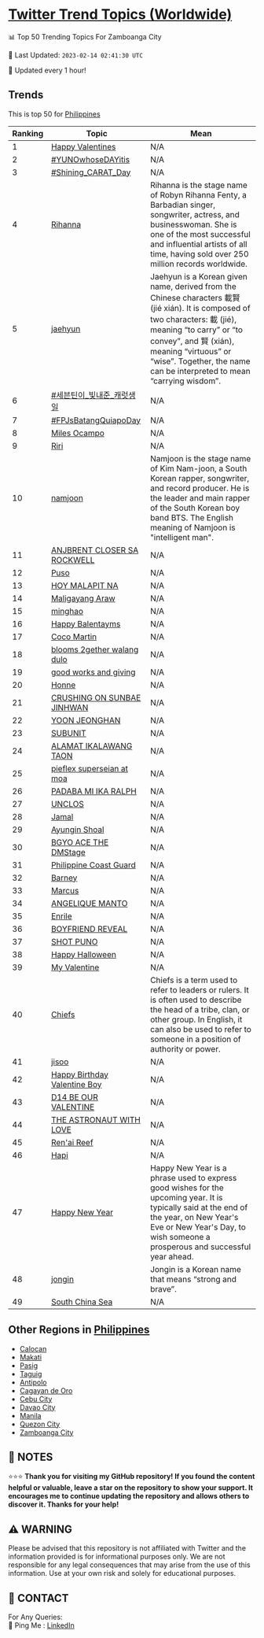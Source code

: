 [Twitter Trend Topics (Worldwide)](https://github.com/ErcinDedeoglu/Twitter-Trend-Topics)
==========


📊 Top 50 Trending Topics For Zamboanga City

📆 Last Updated: `2023-02-14 02:41:30 UTC`

🔧 Updated every 1 hour!


## Trends

This is top 50 for [Philippines](</Philippines>)

| Ranking | Topic | Mean |
| ------- | ------------ | ------------ |
| 1 | [Happy Valentines](http://twitter.com/search?q=Happy+Valentines) | N/A |
| 2 | [#YUNOwhoseDAYitis](http://twitter.com/search?q=%23YUNOwhoseDAYitis) | N/A |
| 3 | [#Shining_CARAT_Day](http://twitter.com/search?q=%23Shining_CARAT_Day) | N/A |
| 4 | [Rihanna](http://twitter.com/search?q=Rihanna) | Rihanna is the stage name of Robyn Rihanna Fenty, a Barbadian singer, songwriter, actress, and businesswoman. She is one of the most successful and influential artists of all time, having sold over 250 million records worldwide. |
| 5 | [jaehyun](http://twitter.com/search?q=jaehyun) | Jaehyun is a Korean given name, derived from the Chinese characters 載賢 (jié xián). It is composed of two characters: 載 (jié), meaning “to carry” or “to convey”, and 賢 (xián), meaning “virtuous” or “wise”. Together, the name can be interpreted to mean “carrying wisdom”. |
| 6 | [#세븐틴이_빛내준_캐럿생일](http://twitter.com/search?q=%23%ec%84%b8%eb%b8%90%ed%8b%b4%ec%9d%b4_%eb%b9%9b%eb%82%b4%ec%a4%80_%ec%ba%90%eb%9f%bf%ec%83%9d%ec%9d%bc) | N/A |
| 7 | [#FPJsBatangQuiapoDay](http://twitter.com/search?q=%23FPJsBatangQuiapoDay) | N/A |
| 8 | [Miles Ocampo](http://twitter.com/search?q=Miles+Ocampo) | N/A |
| 9 | [Riri](http://twitter.com/search?q=Riri) | N/A |
| 10 | [namjoon](http://twitter.com/search?q=namjoon) | Namjoon is the stage name of Kim Nam-joon, a South Korean rapper, songwriter, and record producer. He is the leader and main rapper of the South Korean boy band BTS. The English meaning of Namjoon is "intelligent man". |
| 11 | [ANJBRENT CLOSER SA ROCKWELL](http://twitter.com/search?q=ANJBRENT+CLOSER+SA+ROCKWELL) | N/A |
| 12 | [Puso](http://twitter.com/search?q=Puso) | N/A |
| 13 | [HOY MALAPIT NA](http://twitter.com/search?q=HOY+MALAPIT+NA) | N/A |
| 14 | [Maligayang Araw](http://twitter.com/search?q=Maligayang+Araw) | N/A |
| 15 | [minghao](http://twitter.com/search?q=minghao) | N/A |
| 16 | [Happy Balentayms](http://twitter.com/search?q=Happy+Balentayms) | N/A |
| 17 | [Coco Martin](http://twitter.com/search?q=Coco+Martin) | N/A |
| 18 | [blooms 2gether walang dulo](http://twitter.com/search?q=blooms+2gether+walang+dulo) | N/A |
| 19 | [good works and giving](http://twitter.com/search?q=good+works+and+giving) | N/A |
| 20 | [Honne](http://twitter.com/search?q=Honne) | N/A |
| 21 | [CRUSHING ON SUNBAE JINHWAN](http://twitter.com/search?q=CRUSHING+ON+SUNBAE+JINHWAN) | N/A |
| 22 | [YOON JEONGHAN](http://twitter.com/search?q=YOON+JEONGHAN) | N/A |
| 23 | [SUBUNIT](http://twitter.com/search?q=SUBUNIT) | N/A |
| 24 | [ALAMAT IKALAWANG TAON](http://twitter.com/search?q=ALAMAT+IKALAWANG+TAON) | N/A |
| 25 | [pieflex superseian at moa](http://twitter.com/search?q=pieflex+superseian+at+moa) | N/A |
| 26 | [PADABA MI IKA RALPH](http://twitter.com/search?q=PADABA+MI+IKA+RALPH) | N/A |
| 27 | [UNCLOS](http://twitter.com/search?q=UNCLOS) | N/A |
| 28 | [Jamal](http://twitter.com/search?q=Jamal) | N/A |
| 29 | [Ayungin Shoal](http://twitter.com/search?q=Ayungin+Shoal) | N/A |
| 30 | [BGYO ACE THE DMStage](http://twitter.com/search?q=BGYO+ACE+THE+DMStage) | N/A |
| 31 | [Philippine Coast Guard](http://twitter.com/search?q=Philippine+Coast+Guard) | N/A |
| 32 | [Barney](http://twitter.com/search?q=Barney) | N/A |
| 33 | [Marcus](http://twitter.com/search?q=Marcus) | N/A |
| 34 | [ANGELIQUE MANTO](http://twitter.com/search?q=ANGELIQUE+MANTO) | N/A |
| 35 | [Enrile](http://twitter.com/search?q=Enrile) | N/A |
| 36 | [BOYFRIEND REVEAL](http://twitter.com/search?q=BOYFRIEND+REVEAL) | N/A |
| 37 | [SHOT PUNO](http://twitter.com/search?q=SHOT+PUNO) | N/A |
| 38 | [Happy Halloween](http://twitter.com/search?q=Happy+Halloween) | N/A |
| 39 | [My Valentine](http://twitter.com/search?q=My+Valentine) | N/A |
| 40 | [Chiefs](http://twitter.com/search?q=Chiefs) | Chiefs is a term used to refer to leaders or rulers. It is often used to describe the head of a tribe, clan, or other group. In English, it can also be used to refer to someone in a position of authority or power. |
| 41 | [jisoo](http://twitter.com/search?q=jisoo) | N/A |
| 42 | [Happy Birthday Valentine Boy](http://twitter.com/search?q=Happy+Birthday+Valentine+Boy) | N/A |
| 43 | [D14 BE OUR VALENTINE](http://twitter.com/search?q=D14+BE+OUR+VALENTINE) | N/A |
| 44 | [THE ASTRONAUT WITH LOVE](http://twitter.com/search?q=THE+ASTRONAUT+WITH+LOVE) | N/A |
| 45 | [Ren'ai Reef](http://twitter.com/search?q=Ren%27ai+Reef) | N/A |
| 46 | [Hapi](http://twitter.com/search?q=Hapi) | N/A |
| 47 | [Happy New Year](http://twitter.com/search?q=Happy+New+Year) | Happy New Year is a phrase used to express good wishes for the upcoming year. It is typically said at the end of the year, on New Year's Eve or New Year's Day, to wish someone a prosperous and successful year ahead. |
| 48 | [jongin](http://twitter.com/search?q=jongin) | Jongin is a Korean name that means “strong and brave”. |
| 49 | [South China Sea](http://twitter.com/search?q=South+China+Sea) | N/A |



## Other Regions in [Philippines](</Philippines>)

* [Calocan](</Philippines/Calocan.md>)
* [Makati](</Philippines/Makati.md>)
* [Pasig](</Philippines/Pasig.md>)
* [Taguig](</Philippines/Taguig.md>)
* [Antipolo](</Philippines/Antipolo.md>)
* [Cagayan de Oro](</Philippines/Cagayan de Oro.md>)
* [Cebu City](</Philippines/Cebu City.md>)
* [Davao City](</Philippines/Davao City.md>)
* [Manila](</Philippines/Manila.md>)
* [Quezon City](</Philippines/Quezon City.md>)
* [Zamboanga City](</Philippines/Zamboanga City.md>)



## 📝 NOTES

⭐⭐⭐ **Thank you for visiting my GitHub repository! If you found the content helpful or valuable, leave a star on the repository to show your support. It encourages me to continue updating the repository and allows others to discover it. Thanks for your help!**


## ⚠️ WARNING

Please be advised that this repository is not affiliated with Twitter and the information provided is for informational purposes only. We are not responsible for any legal consequences that may arise from the use of this information. Use at your own risk and solely for educational purposes.


## 📨 CONTACT

 For Any Queries:  
            🏓 Ping Me : [LinkedIn](https://www.linkedin.com/in/ercindedeoglu/)
